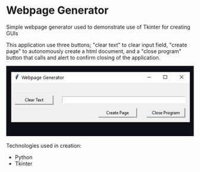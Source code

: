 # Webpage Generator

 Simple webpage generator used to demonstrate use of Tkinter for creating GUIs
 
 This application use three buttons; "clear text" to clear input field, "create page" to autonomously create a html document,
 and a "close program" button that calls and alert to confirm closing of the application.
 
 ![webpage generator gui](./readme_photos/webpage_generator.png)
 
 Technologies used in creation:
 - Python
 - Tkinter
